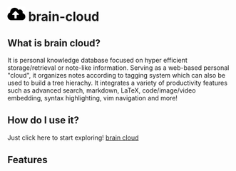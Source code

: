 # <img src="/cloud-upload-alt-solid.svg" width="40"> brain-cloud

## What is brain cloud?
It is personal knowledge database focused on hyper efficient storage/retrieval or note-like information. Serving as a web-based personal "cloud", it organizes notes according to tagging system which can also be used to build a tree hierachy. It integrates a variety of productivity features such as advanced search, markdown, LaTeX, code/image/video embedding, syntax highlighting, vim navigation and more!

## How do I use it?
Just click here to start exploring! <a href="research_highlights/SVT_Decomposition_Theorem.pdf">brain cloud</a>

## Features

